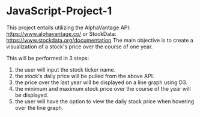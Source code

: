 # JavaScript-Project-1

This project entails utilizing the AlphaVantage API: https://www.alphavantage.co/ or StockData: https://www.stockdata.org/documentation
The main objective is to create a visualization of a stock's price over the course of one year.

This will be performed in 3 steps:
1) the user will input the stock ticker name.
2) the stock's daily price will be pulled from the above API.
3) the price over the last year will be displayed on a line graph using D3.
4) the minimum and maximum stock price over the course of the year will be displayed.
5) the user will have the option to view the daily stock price when hovering over the line graph.
